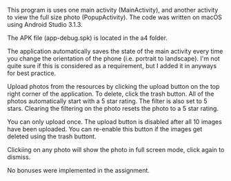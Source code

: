 This program is uses one main activity (MainActivity), and another activity to view the full size photo (PopupActivity).
The code was written on macOS using Android Studio 3.1.3.

The APK file (app-debug.spk) is located in the a4 folder.

The application automatically saves the state of the main activity every time you change the orientation of the phone (i.e. portrait to landscape). I'm not quite sure if this is considered as a requirement, but I added it in anyways for best practice. 

Upload photos from the resources by clicking the upload button on the top right corner of the application. To delete, click the trash button. All of the photos automatically start with a 5 star rating. The filter is also set to 5 stars. Clearing the filtering on the photo resets the photo to a 5 star rating.

You can only upload once. The upload button is disabled after all 10 images have been uploaded. You can re-enable this button if the images get deleted using the trash buttont. 

Clickiing on any photo will show the photo in full screen mode, click again to dismiss.

No bonuses were implemented in the assignment.

